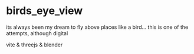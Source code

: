 # birds_eye_view

its always been my dream to fly above places like a bird...
this is one of the attempts, although digital

vite & threejs & blender
